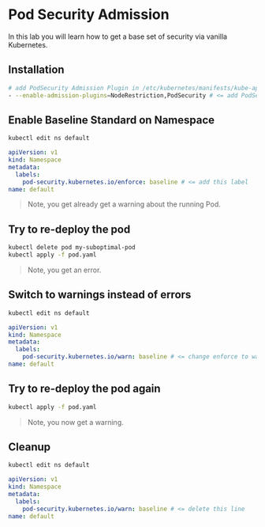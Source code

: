 # Pod Security Admission

In this lab you will learn how to get a base set of security via vanilla Kubernetes.

## Installation

```bash
# add PodSecurity Admission Plugin in /etc/kubernetes/manifests/kube-apiserver.yaml
- --enable-admission-plugins=NodeRestriction,PodSecurity # <= add PodSecurity
```

## Enable Baseline Standard on Namespace

```bash
kubectl edit ns default
```

```yaml
apiVersion: v1
kind: Namespace
metadata:
  labels:
    pod-security.kubernetes.io/enforce: baseline # <= add this label
name: default
```

> Note, you get already get a warning about the running Pod.

## Try to re-deploy the pod

```bash
kubectl delete pod my-suboptimal-pod
kubectl apply -f pod.yaml
```

> Note, you get an error.

## Switch to warnings instead of errors

```bash
kubectl edit ns default
```

```yaml
apiVersion: v1
kind: Namespace
metadata:
  labels:
    pod-security.kubernetes.io/warn: baseline # <= change enforce to warn
name: default
```

## Try to re-deploy the pod again

```bash
kubectl apply -f pod.yaml
```

> Note, you now get a warning.

## Cleanup

```bash
kubectl edit ns default
```

```yaml
apiVersion: v1
kind: Namespace
metadata:
  labels:
    pod-security.kubernetes.io/warn: baseline # <= delete this line
name: default
```
